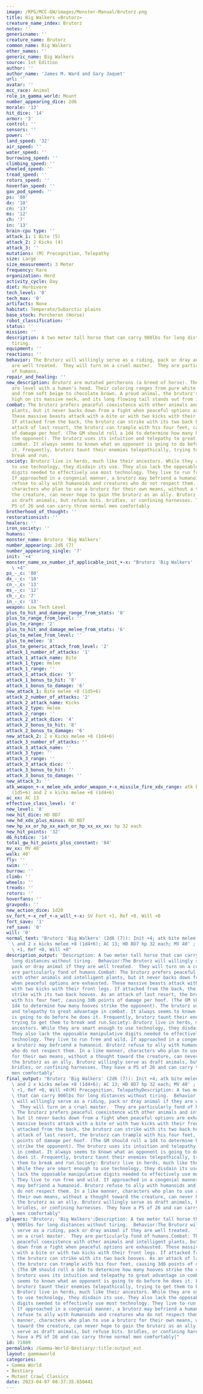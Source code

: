 ```yaml
---
image: /RPG/MCC-GW/images/Monster-Manual/Brutorz.png
title: Big Walkers «Brutorz»
creature_name_index: Brutorz
notes: ''
genericname: ''
creature_name: Brutorz
common_name: Big Walkers
other_names: ''
generic_name: Big Walkers
source: 1st Edition
author: ''
author_name: 'James M. Ward and Gary Jaquet'
url: ''
avatar: ''
mcc_race: Animal
role_in_gamma_world: Mount
number_appearing_dice: 2d6
morale: '13'
hit_dice: '14'
armor: '3'
control: ''
sensors: ''
power: ''
land_speed: '32'
air_speed: ''
water_speed: ''
burrowing_speed: ''
climbing_speed: ''
wheeled_speed: ''
tread_speed: ''
rotors_speed: ''
hoverfan_speed: ''
gav_pod_speed: ''
ps: '80'
dx: '10'
cn: '13'
ms: '12'
ch: '7'
in: '13'
brain-cpu type: ''
attack_1: 1 Bite (5)
attack_2: 2 Kicks (4)
attack_3: ''
mutations: (M) Precognition, Telepathy
size: Large
size_measurement: 3 Meter
frequency: Rare
organization: Herd
activity_cycle: Day
diet: Herbivore
tech_level: '0'
tech_max: '0'
artifacts: None
habitat: Temperate/Subarctic plains
base_stock: Percheron (Horse)
robot_classification: ''
status: ''
mission: ''
description: A two meter tall horse that can carry 900lbs for long distances without
  tiring.
equipment: ''
reactions: ''
behavior: The Brutorz will willingly serve as a riding, pack or dray animal if they
  are well treated.  They will turn on a cruel master.  They are particularly fond
  of humans.
repair_and_healing: ''
new_description: Brutorz are mutated percherons (a breed of horse). Their shoulders
  are level with a human's head. Their coloring ranges from pure white to jet-black
  and from soft beige to chocolate brown. A proud animal, the brutorz's head sits
  high on its massive neck, and its long flowing tail stands out from its body.
combat: The brutorz prefers peaceful coexistence with other animals and intelligent
  plants, but it never backs down from a fight when peaceful options are exhausted.
  These massive beasts attack with a bite or with two kicks with their front legs.
  If attacked from the back, the brutorz can strike with its two back hooves. As an
  attack of last resort, the brutorz can trample with his four feet, causing 3d6 points
  of damage per hoof. (The GM should roll a 1d4 to determine how many hooves strike
  the opponent). The brutorz uses its intuition and telepathy to great advantage in
  combat. It always seems to known what an opponent is going to do before he does
  it. Frequently, brutorz taunt their enemies telepathically, trying to get them to
  break and run.
society: Brutorz live in herds, much like their ancestors. While they are smart enough
  to use technology, they disdain its use. They also lack the opposable manipulative
  digits needed to effectively use most technology. They live to run free and wild.
  If approached in a congenial manner, a brutorz may befriend a humanoid. Brutorz
  refuse to ally with humanoids and creatures who do not respect them. In a like manner,
  characters who plan to use a brutorz for their own means, without a thought toward
  the creature, can never hope to gain the brutorz as an ally. Brutorz willingly serve
  as draft animals, but refuse bits. bridles, or confining harnesses. They have a
  PS of 26 and can carry three normal men comfortably
brotherhood_of_thought: ''
restorationsist: ''
healers: ''
iron_society: ''
humans: ''
monster_name: Brutorz 'Big Walkers'
number_appearing: 2d6 (7)
number_appearing_single: '7'
init: '+4'
monster_name_xx_number_if_applicable_init_+-x: "Brutorz 'Big Walkers' (2d6 (7)): Init\
  \ +4"
ps_-_c: '80'
dx_-_c: '10'
cn_-_c: '13'
ms_-_c: '12'
ch_-_c: '7'
in_-_c: '13'
weapon: Low Tech Level
plus_to_hit_and_damage_range_from_stats: '0'
plus_to_range_from_level: ''
plus_to_range: '2'
plus_to_hit_and_damage_melee_from_stats: '6'
plus_to_melee_from_level: ''
plus_to_melee: '8'
plus_to_generic_attack_from_level: '2'
attack_1_number_of_attacks: '1'
attack_1_attack_name: Bite
attack_1_type: melee
attack_1_range: ''
attack_1_attack_dice: '5'
attack_1_bonus_to_hit: '8'
attack_1_bonus_to_damage: '6'
new_attack_1: Bite melee +8 (1d5+6)
attack_2_number_of_attacks: '2'
attack_2_attack_name: Kicks
attack_2_type: melee
attack_2_range: ''
attack_2_attack_dice: '4'
attack_2_bonus_to_hit: '8'
attack_2_bonus_to_damage: '6'
new_attack_2: 2 x Kicks melee +8 (1d4+6)
attack_3_number_of_attacks: ''
attack_3_attack_name: ''
attack_3_type: ''
attack_3_range: ''
attack_3_attack_dice: ''
attack_3_bonus_to_hit: ''
attack_3_bonus_to_damage: ''
new_attack_3: ''
atk_weapon_+-x_melee_xdx_andor_weapon_+-x_missile_fire_xdx_range: atk bite melee +8
  (1d5+6) and 2 x kicks melee +8 (1d4+6)
ac_xx: AC 13
effective_class_level: '4'
new_level: '8'
new_hit_dice: HD 8D7
new_hd_xdx_plus_minus: HD 8D7
new_hp_xx_or_hp_xx_each_or_hp_xx_xx_xx: hp 32 each
new_hit_points: '32'
d6_hitdice: '14'
total_gw_hit_points_plus_constant: '84'
mv_xx: MV 40'
walk: 40'
fly: ''
swim: ''
burrow: ''
climb: ''
wheels: ''
treads: ''
rotors: ''
hoverfans: ''
gravpods: ''
new_action_dice: 1d20
sv_fort_+-x_ref_+-x_will_+-x: SV Fort +1, Ref +0, Will +0
fort_save: '1'
ref_save: '0'
will: '0'
normal_text: "Brutorz 'Big Walkers' (2d6 (7)): Init +4; atk bite melee +8 (1d5+6)\
  \ and 2 x kicks melee +8 (1d4+6); AC 13; HD 8D7 hp 32 each; MV 40' ; 1d20; SV Fort\
  \ +1, Ref +0, Will +0"
description_output: 'Description: A two meter tall horse that can carry 900lbs for
  long distances without tiring.  Behavior:The Brutorz will willingly serve as a riding,
  pack or dray animal if they are well treated.  They will turn on a cruel master.  They
  are particularly fond of humans.Combat: The brutorz prefers peaceful coexistence
  with other animals and intelligent plants, but it never backs down from a fight
  when peaceful options are exhausted. These massive beasts attack with a bite or
  with two kicks with their front legs. If attacked from the back, the brutorz can
  strike with its two back hooves. As an attack of last resort, the brutorz can trample
  with his four feet, causing 3d6 points of damage per hoof. (The GM should roll a
  1d4 to determine how many hooves strike the opponent). The brutorz uses its intuition
  and telepathy to great advantage in combat. It always seems to known what an opponent
  is going to do before he does it. Frequently, brutorz taunt their enemies telepathically,
  trying to get them to break and run.Society: Brutorz live in herds, much like their
  ancestors. While they are smart enough to use technology, they disdain its use.
  They also lack the opposable manipulative digits needed to effectively use most
  technology. They live to run free and wild. If approached in a congenial manner,
  a brutorz may befriend a humanoid. Brutorz refuse to ally with humanoids and creatures
  who do not respect them. In a like manner, characters who plan to use a brutorz
  for their own means, without a thought toward the creature, can never hope to gain
  the brutorz as an ally. Brutorz willingly serve as draft animals, but refuse bits.
  bridles, or confining harnesses. They have a PS of 26 and can carry three normal
  men comfortably'
final_output: "Brutorz 'Big Walkers' (2d6 (7)): Init +4; atk bite melee +8 (1d5+6)\
  \ and 2 x kicks melee +8 (1d4+6); AC 13; HD 8D7 hp 32 each; MV 40' ; 1d20; SV Fort\
  \ +1, Ref +0, Will +0(M) Precognition, TelepathyDescription: A two meter tall horse\
  \ that can carry 900lbs for long distances without tiring.  Behavior:The Brutorz\
  \ will willingly serve as a riding, pack or dray animal if they are well treated.\
  \  They will turn on a cruel master.  They are particularly fond of humans.Combat:\
  \ The brutorz prefers peaceful coexistence with other animals and intelligent plants,\
  \ but it never backs down from a fight when peaceful options are exhausted. These\
  \ massive beasts attack with a bite or with two kicks with their front legs. If\
  \ attacked from the back, the brutorz can strike with its two back hooves. As an\
  \ attack of last resort, the brutorz can trample with his four feet, causing 3d6\
  \ points of damage per hoof. (The GM should roll a 1d4 to determine how many hooves\
  \ strike the opponent). The brutorz uses its intuition and telepathy to great advantage\
  \ in combat. It always seems to known what an opponent is going to do before he\
  \ does it. Frequently, brutorz taunt their enemies telepathically, trying to get\
  \ them to break and run.Society: Brutorz live in herds, much like their ancestors.\
  \ While they are smart enough to use technology, they disdain its use. They also\
  \ lack the opposable manipulative digits needed to effectively use most technology.\
  \ They live to run free and wild. If approached in a congenial manner, a brutorz\
  \ may befriend a humanoid. Brutorz refuse to ally with humanoids and creatures who\
  \ do not respect them. In a like manner, characters who plan to use a brutorz for\
  \ their own means, without a thought toward the creature, can never hope to gain\
  \ the brutorz as an ally. Brutorz willingly serve as draft animals, but refuse bits.\
  \ bridles, or confining harnesses. They have a PS of 26 and can carry three normal\
  \ men comfortably"
players: "Brutorz; 'Big Walkers';Description: A two meter tall horse that can carry\
  \ 900lbs for long distances without tiring.  Behavior:The Brutorz will willingly\
  \ serve as a riding, pack or dray animal if they are well treated.  They will turn\
  \ on a cruel master.  They are particularly fond of humans.Combat: The brutorz prefers\
  \ peaceful coexistence with other animals and intelligent plants, but it never backs\
  \ down from a fight when peaceful options are exhausted. These massive beasts attack\
  \ with a bite or with two kicks with their front legs. If attacked from the back,\
  \ the brutorz can strike with its two back hooves. As an attack of last resort,\
  \ the brutorz can trample with his four feet, causing 3d6 points of damage per hoof.\
  \ (The GM should roll a 1d4 to determine how many hooves strike the opponent). The\
  \ brutorz uses its intuition and telepathy to great advantage in combat. It always\
  \ seems to known what an opponent is going to do before he does it. Frequently,\
  \ brutorz taunt their enemies telepathically, trying to get them to break and run.Society:\
  \ Brutorz live in herds, much like their ancestors. While they are smart enough\
  \ to use technology, they disdain its use. They also lack the opposable manipulative\
  \ digits needed to effectively use most technology. They live to run free and wild.\
  \ If approached in a congenial manner, a brutorz may befriend a humanoid. Brutorz\
  \ refuse to ally with humanoids and creatures who do not respect them. In a like\
  \ manner, characters who plan to use a brutorz for their own means, without a thought\
  \ toward the creature, can never hope to gain the brutorz as an ally. Brutorz willingly\
  \ serve as draft animals, but refuse bits. bridles, or confining harnesses. They\
  \ have a PS of 26 and can carry three normal men comfortably|"
id: 71089
permalink: /Gamma-World-Bestiary/:title:output_ext
layout: gammaworld
categories:
- Gamma World
- Bestiary
- Mutant Crawl Classics
date: 2023-04-07 08:37:35.650441
---
```

